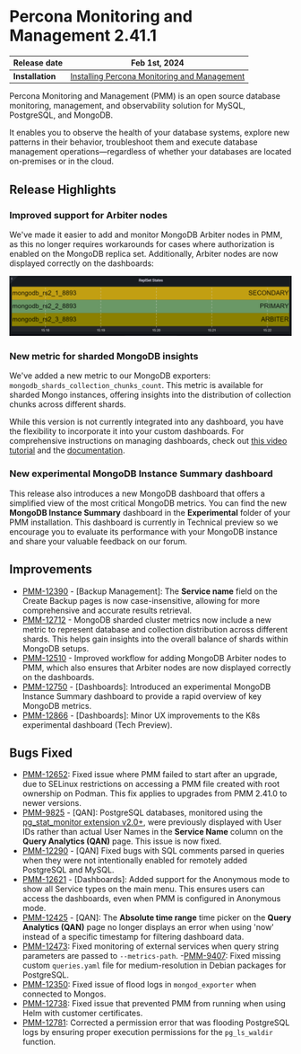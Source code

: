 
# Percona Monitoring and Management 2.41.1

| **Release date** | Feb 1st, 2024                                                                                   |
| ----------------- | ----------------------------------------------------------------------------------------------- |
| **Installation** | [Installing Percona Monitoring and Management](https://www.percona.com/software/pmm/quickstart) |

Percona Monitoring and Management (PMM) is an open source database monitoring, management, and observability solution for MySQL, PostgreSQL, and MongoDB.

It enables you to observe the health of your database systems, explore new patterns in their behavior, troubleshoot them and execute database management operations—regardless of whether your databases are located on-premises or in the cloud.

## Release Highlights

### Improved support for Arbiter nodes

We've made it easier to add and monitor MongoDB Arbiter nodes in PMM, as this no longer requires workarounds for cases where authorization is enabled on the MongoDB replica set. Additionally, Arbiter nodes are now displayed correctly on the dashboards:

![!](../_images/Arbiter.png)

### New metric for sharded MongoDB insights

We've added a new metric to our MongoDB exporters: `mongodb_shards_collection_chunks_count`. This metric is available for sharded Mongo instances, offering insights into the distribution of collection chunks across different shards.

While this version is not currently integrated into any dashboard, you have the flexibility to incorporate it into your custom dashboards. For comprehensive instructions on managing dashboards, check out [this video tutorial](https://www.youtube.com/watch?v=vk1QBiMVzz4) and the [documentation](https://docs.percona.com/percona-monitoring-and-management/details/dashboards/dashboard-manage-dashboards.html).

### New experimental MongoDB Instance Summary dashboard

This release also introduces a new MongoDB dashboard that offers a simplified view of the most critical MongoDB metrics. You can find the new **MongoDB Instance Summary** dashboard in the **Experimental** folder of your PMM installation. This dashboard is currently in Technical preview so we encourage you to evaluate its performance with your MongoDB instance and share your valuable feedback on our forum.

## Improvements

- [PMM-12390](https://perconadev.atlassian.net/browse/PMM-12390) - [Backup Management]: The **Service name** field on the Create Backup pages is now case-insensitive, allowing for more comprehensive and accurate results retrieval.
- [PMM-12712](https://perconadev.atlassian.net/browse/PMM-12712) - MongoDB sharded cluster metrics now include a new metric to represent database and collection distribution across different shards. This helps gain insights into the overall balance of shards within MongoDB setups.
- [PMM-12510](https://perconadev.atlassian.net/browse/PMM-12510) - Improved workflow for adding MongoDB Arbiter nodes to PMM, which also ensures that Arbiter nodes are now displayed correctly on the dashboards.
- [PMM-12750](https://perconadev.atlassian.net/browse/PMM-12750) - [Dashboards]: Introduced an experimental MongoDB Instance Summary dashboard to provide a rapid overview of key MongoDB metrics.
- [PMM-12866](https://perconadev.atlassian.net/browse/PMM-12866) - [Dashboards]: Minor UX improvements to the K8s experimental dashboard (Tech Preview).

## Bugs Fixed

- [PMM-12652](https://perconadev.atlassian.net/browse/PMM-12652): Fixed issue where PMM failed to start after an upgrade, due to SELinux restrictions on accessing a PMM file created with root ownership on Podman. This fix applies to upgrades from PMM 2.41.0 to newer versions.
- [PMM-9825](https://perconadev.atlassian.net/browse/PMM-9825) - [QAN]: PostgreSQL databases, monitored using the [pg_stat_monitor extension v2.0+](https://docs.percona.com/percona-monitoring-and-management/setting-up/client/postgresql.html#pg_stat_monitor), were previously displayed with User IDs rather than actual User Names in the **Service Name** column on the **Query Analytics (QAN)** page. This issue is now fixed.
- [PMM-12290](https://perconadev.atlassian.net/browse/PMM-12290) - [QAN] Fixed bugs with SQL comments parsed in queries when they were not intentionally enabled for remotely added PostgreSQL and MySQL.
- [PMM-12621](https://perconadev.atlassian.net/browse/PMM-12621) - [Dashboards]: Added support for the Anonymous mode to show all Service types on the main menu. This ensures users can access the dashboards, even when PMM is configured in Anonymous mode.
- [PMM-12425](https://perconadev.atlassian.net/browse/PMM-12425) - [QAN]: The **Absolute time range** time picker on the **Query Analytics (QAN)** page no longer displays an error when using 'now' instead of a specific timestamp for filtering dashboard data.
- [PMM-12473](https://perconadev.atlassian.net/browse/PMM-12473): Fixed monitoring of external services when query string parameters are passed to `--metrics-path`.
-[PMM-9407](https://perconadev.atlassian.net/browse/PMM-9407): Fixed missing custom `queries.yaml` file for medium-resolution in Debian packages for PostgreSQL.
- [PMM-12350](https://perconadev.atlassian.net/browse/PMM-12350): Fixed issue of flood logs in `mongod_exporter` when connected to Mongos.
- [PMM-12738](https://perconadev.atlassian.net/browse/PMM-12738): Fixed issue that prevented PMM from running when using Helm with customer certificates.
- [PMM-12781](https://perconadev.atlassian.net/browse/PMM-12781): Corrected a permission error that was flooding PostgreSQL logs by ensuring proper execution permissions for the `pg_ls_waldir` function.